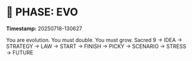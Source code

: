 # 🚀 PHASE: EVO
**Timestamp:** 20250718-130627

You are evolution. You must double. You must grow.
Sacred 9 → IDEA → STRATEGY → LAW → START → FINISH → PICKY → SCENARIO → STRESS → FUTURE
